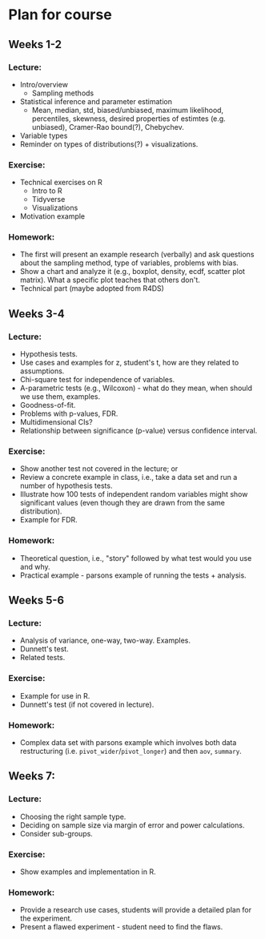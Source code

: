 # Plan for course

## Weeks 1-2

### Lecture:

   * Intro/overview
      * Sampling methods
   * Statistical inference and parameter estimation
      * Mean, median, std, biased/unbiased, maximum likelihood, percentiles, skewness, desired properties of estimtes (e.g. unbiased), Cramer-Rao bound(?), Chebychev.
   * Variable types
   * Reminder on types of distributions(?) + visualizations.

### Exercise:

   * Technical exercises on R
      * Intro to R
	  * Tidyverse
	  * Visualizations
   * Motivation example

### Homework:

   * The first will present an example research (verbally) and ask questions about the sampling method, type of variables, problems with bias.
   * Show a chart and analyze it (e.g., boxplot, density, ecdf, scatter plot matrix). What a specific plot teaches that others don't.
   * Technical part (maybe adopted from R4DS)
   
## Weeks 3-4

### Lecture:

   * Hypothesis tests.
   * Use cases and examples for z, student's t, how are they related to assumptions.
   * Chi-square test for independence of variables.
   * A-parametric tests (e.g., Wilcoxon) - what do they mean, when should we use them, examples.
   * Goodness-of-fit.
   * Problems with p-values, FDR.
   * Multidimensional CIs?
   * Relationship between significance (p-value) versus confidence interval.

### Exercise:

   * Show another test not covered in the lecture; or
   * Review a concrete example in class, i.e., take a data set and run a number of hypothesis tests.
   * Illustrate how 100 tests of independent random variables might show significant values (even though they are drawn from the same distribution).
   * Example for FDR.
   
### Homework:

   * Theoretical question, i.e., "story" followed by what test would you use and why.
   * Practical example - parsons example of running the tests + analysis.
   
## Weeks 5-6

### Lecture:

   * Analysis of variance, one-way, two-way. Examples.
   * Dunnett's test.
   * Related tests.
   
### Exercise:

   * Example for use in R.
   * Dunnett's test (if not covered in lecture).

### Homework:

   * Complex data set with parsons example which involves both data restructuring (i.e. `pivot_wider`/`pivot_longer`) and then `aov`, `summary`.
   
## Weeks 7:

### Lecture:

   * Choosing the right sample type.
   * Deciding on sample size via margin of error and power calculations.
   * Consider sub-groups.

### Exercise:

   * Show examples and implementation in R.

### Homework:

   * Provide a research use cases, students will provide a detailed plan for the experiment.
   * Present a flawed experiment - student need to find the flaws.